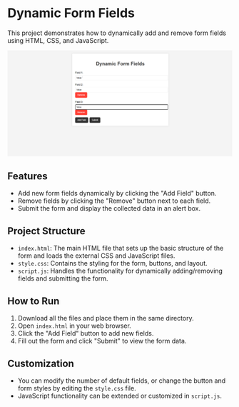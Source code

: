 # Dynamic Form Fields

This project demonstrates how to dynamically add and remove form fields using HTML, CSS, and JavaScript.

![DYNAMIC FORM FIELD](/assets/FormField.png)

## Features

- Add new form fields dynamically by clicking the "Add Field" button.
- Remove fields by clicking the "Remove" button next to each field.
- Submit the form and display the collected data in an alert box.

## Project Structure

- `index.html`: The main HTML file that sets up the basic structure of the form and loads the external CSS and JavaScript files.
- `style.css`: Contains the styling for the form, buttons, and layout.
- `script.js`: Handles the functionality for dynamically adding/removing fields and submitting the form.

## How to Run

1. Download all the files and place them in the same directory.
2. Open `index.html` in your web browser.
3. Click the "Add Field" button to add new fields.
4. Fill out the form and click "Submit" to view the form data.

## Customization

- You can modify the number of default fields, or change the button and form styles by editing the `style.css` file.
- JavaScript functionality can be extended or customized in `script.js`.
